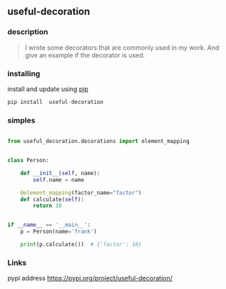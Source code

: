 ## useful-decoration 

### description 

>I wrote some decorators that are commonly used in my work. And give an example if the decorator is used.




### installing 
install  and update using  [pip](https://pip.pypa.io/en/stable/quickstart/)
```python 
pip install  useful-decoration
```



### simples
```python

from useful_decoration.decorations import element_mapping


class Person:

    def __init__(self, name):
        self.name = name

    @element_mapping(factor_name="factor")
    def calculate(self):
        return 10


if __name__ == '__main__':
    p = Person(name='frank')

    print(p.calculate())  # {'factor': 10}

```


### Links 

pypi address  https://pypi.org/project/useful-decoration/